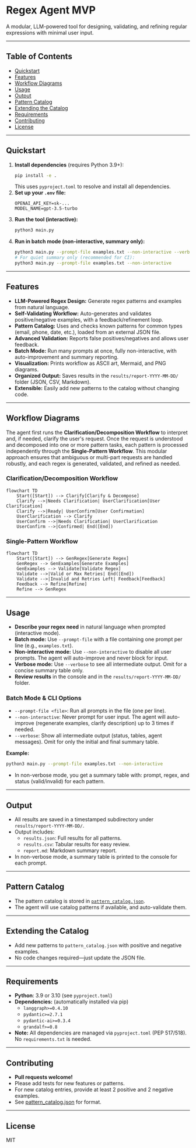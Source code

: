 # Regex Agent MVP

A modular, LLM-powered tool for designing, validating, and refining regular expressions with minimal user input.

<!-- Badges: build, coverage, Python version, etc. -->

---

## Table of Contents
- [Quickstart](#quickstart)
- [Features](#features)
- [Workflow Diagrams](#workflow-diagrams)
- [Usage](#usage)
- [Output](#output)
- [Pattern Catalog](#pattern-catalog)
- [Extending the Catalog](#extending-the-catalog)
- [Requirements](#requirements)
- [Contributing](#contributing)
- [License](#license)

---

## Quickstart
1. **Install dependencies** (requires Python 3.9+):
   ```bash
   pip install -e .
   ```
   This uses `pyproject.toml` to resolve and install all dependencies.
2. **Set up your `.env` file:**
   ```env
   OPENAI_API_KEY=sk-...
   MODEL_NAME=gpt-3.5-turbo
   ```
3. **Run the tool (interactive):**
   ```bash
   python3 main.py
   ```
4. **Run in batch mode (non-interactive, summary only):**
   ```bash
   python3 main.py --prompt-file examples.txt --non-interactive --verbose
   # For quiet summary only (recommended for CI):
   python3 main.py --prompt-file examples.txt --non-interactive
   ```

---

## Features
- **LLM-Powered Regex Design:** Generate regex patterns and examples from natural language.
- **Self-Validating Workflow:** Auto-generates and validates positive/negative examples, with a feedback/refinement loop.
- **Pattern Catalog:** Uses and checks known patterns for common types (email, phone, date, etc.), loaded from an external JSON file.
- **Advanced Validation:** Reports false positives/negatives and allows user feedback.
- **Batch Mode:** Run many prompts at once, fully non-interactive, with auto-improvement and summary reporting.
- **Visualization:** Prints workflow as ASCII art, Mermaid, and PNG diagrams.
- **Organized Output:** Saves results in the `results/report-YYYY-MM-DD/` folder (JSON, CSV, Markdown).
- **Extensible:** Easily add new patterns to the catalog without changing code.

---

## Workflow Diagrams

The agent first runs the **Clarification/Decomposition Workflow** to interpret and, if needed, clarify the user's request. Once the request is understood and decomposed into one or more pattern tasks, each pattern is processed independently through the **Single-Pattern Workflow**. This modular approach ensures that ambiguous or multi-part requests are handled robustly, and each regex is generated, validated, and refined as needed.

### Clarification/Decomposition Workflow
```mermaid
flowchart TD
    Start([Start]) --> Clarify[Clarify & Decompose]
    Clarify -->|Needs Clarification| UserClarification[User Clarification]
    Clarify -->|Ready| UserConfirm[User Confirmation]
    UserClarification --> Clarify
    UserConfirm -->|Needs Clarification| UserClarification
    UserConfirm -->|Confirmed| End([End])
```

### Single-Pattern Workflow
```mermaid
flowchart TD
    Start([Start]) --> GenRegex[Generate Regex]
    GenRegex --> GenExamples[Generate Examples]
    GenExamples --> Validate[Validate Regex]
    Validate -->|Valid or Max Retries| End([End])
    Validate -->|Invalid and Retries Left| Feedback[Feedback]
    Feedback --> Refine[Refine]
    Refine --> GenRegex
```

---

## Usage
- **Describe your regex need** in natural language when prompted (interactive mode).
- **Batch mode:** Use `--prompt-file` with a file containing one prompt per line (e.g., `examples.txt`).
- **Non-interactive mode:** Use `--non-interactive` to disable all user prompts. The agent will auto-improve and never block for input.
- **Verbose mode:** Use `--verbose` to see all intermediate output. Omit for a concise summary table only.
- **Review results** in the console and in the `results/report-YYYY-MM-DD/` folder.

### Batch Mode & CLI Options
- `--prompt-file <file>`: Run all prompts in the file (one per line).
- `--non-interactive`: Never prompt for user input. The agent will auto-improve (regenerate examples, clarify description) up to 3 times if needed.
- `--verbose`: Show all intermediate output (status, tables, agent messages). Omit for only the initial and final summary table.

**Example:**
```bash
python3 main.py --prompt-file examples.txt --non-interactive
```
- In non-verbose mode, you get a summary table with: prompt, regex, and status (valid/invalid) for each pattern.

---

## Output
- All results are saved in a timestamped subdirectory under `results/report-YYYY-MM-DD/`.
- Output includes:
  - `results.json`: Full results for all patterns.
  - `results.csv`: Tabular results for easy review.
  - `report.md`: Markdown summary report.
- In non-verbose mode, a summary table is printed to the console for each prompt.

---

## Pattern Catalog
- The pattern catalog is stored in [`pattern_catalog.json`](pattern_catalog.json).
- The agent will use catalog patterns if available, and auto-validate them.

---

## Extending the Catalog
- Add new patterns to `pattern_catalog.json` with positive and negative examples.
- No code changes required—just update the JSON file.

---

## Requirements
- **Python**: 3.9 or 3.10 (see `pyproject.toml`)
- **Dependencies:** (automatically installed via pip)
  - `langgraph>=0.4.10`
  - `pydantic>=2.7.1`
  - `pydantic-ai>=0.3.4`
  - `grandalf>=0.8`
- **Note:** All dependencies are managed via `pyproject.toml` (PEP 517/518). No `requirements.txt` is needed.

---

## Contributing
- **Pull requests welcome!**
- Please add tests for new features or patterns.
- For new catalog entries, provide at least 2 positive and 2 negative examples.
- See [pattern_catalog.json](pattern_catalog.json) for format.

---

## License
MIT

